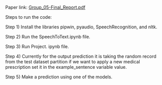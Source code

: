 Paper link: 
[Group_05-Final_Report.pdf](https://github.com/Khyatipa/-Speech-to-text-processing-in-Medical-field/files/12581422/Group_05-Final_Report.pdf)

Steps to run the code:

Step 1) 
Install the libraries pipwin, pyaudio, SpeechRecognition, and nltk.

Step 2) 
Run the SpeechToText.ipynb file.

Step 3) 
Run Project. ipynb file.

Step 4) 
Currently for the output prediction it is taking the random record from the test dataset partition if we want to apply a new medical prescription set it in the example_sentence variable value.

Step 5) 
Make a prediction using one of the models.
